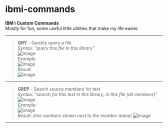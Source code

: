 # ibmi-commands
<b>IBM i Custom Commands</b>  
Mostly for fun, some useful little utilities that make my life easier.
<hr>  

> <b>QRY</b> - Quickly query a file  
<i>Syntax: "query this file in this library"</i>  <br> ![image](https://github.com/chasetimmons/ibmi-commands/assets/38573434/8a4d79e7-2b7e-4be7-b007-3deeb0dd5441) <br>
<i>Example:</i> <br> ![image](https://github.com/chasetimmons/ibmi-commands/assets/38573434/7d4ec7dd-82be-42f6-90f5-2333f1d66611) <br>
<i>Result:</i>  <br> ![image](https://github.com/chasetimmons/ibmi-commands/assets/38573434/f13b4628-6550-4c47-8fe3-a0928b8fdd04)
<hr>  

> <b>GREP</b> - Search source members for text  
<i>Syntax: "search for this text in this library, in this file (all members)"</i>  <br> ![image](https://github.com/chasetimmons/ibmi-commands/assets/38573434/39fb7d5d-f3eb-4f11-91ab-1272b295ea52) <br>
<i>Example:</i> <br> ![image](https://github.com/chasetimmons/ibmi-commands/assets/38573434/a4cab734-e1b1-4728-b581-b9b8a64a417c) <br>
<i>Result: (line numbers shown next to the member name)</i> ![image](https://github.com/chasetimmons/ibmi-commands/assets/38573434/2e577ed3-b34b-41aa-9f3a-8e9c182393e4)
<hr>  
